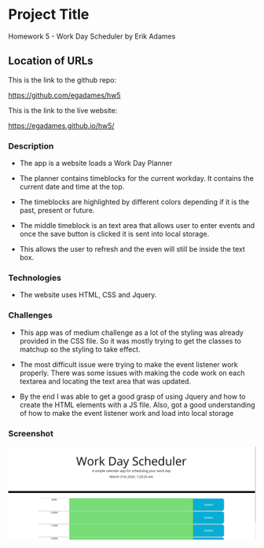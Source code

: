 # Project Title

Homework 5 - Work Day Scheduler by Erik Adames

## Location of URLs

This is the link to the github repo:

https://github.com/egadames/hw5

This is the link to the live website:

https://egadames.github.io/hw5/

### Description

- The app is a website loads a Work Day Planner

- The planner contains timeblocks for the current workday. It contains the current date and time at the top.

- The timeblocks are highlighted by different colors depending if it is the past, present or future.

- The middle timeblock is an text area that allows user to enter events and once the save button is clicked it is sent into local storage.

- This allows the user to refresh and the even will still be inside the text box.

### Technologies

- The website uses HTML, CSS and Jquery.

### Challenges

- This app was of medium challenge as a lot of the styling was already provided in the CSS file. So it was mostly trying to get the classes to matchup so the styling to take effect.

- The most difficult issue were trying to make the event listener work properly. There was some issues with making the code work on each textarea and locating the text area that was updated.

- By the end I was able to get a good grasp of using Jquery and how to create the HTML elements with a JS file. Also, got a good understanding of how to make the event listener work and load into local storage

### Screenshot

![Dayplanner](./Assets/screenshot.JPG)
